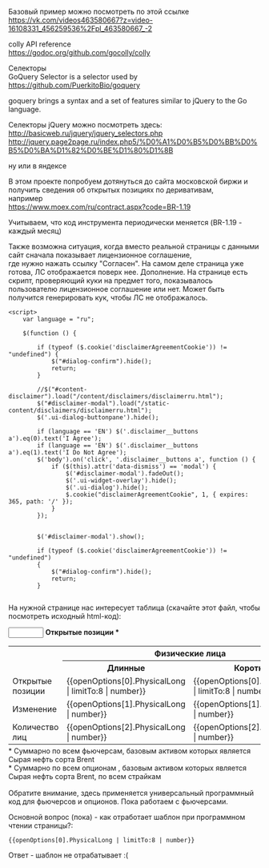 ﻿Базовый пример можно посмотреть по этой ссылке  
https://vk.com/videos463580667?z=video-16108331_456259536%2Fpl_463580667_-2  

colly API reference  
https://godoc.org/github.com/gocolly/colly  

Селекторы  
GoQuery Selector is a selector used by https://github.com/PuerkitoBio/goquery  

goquery brings a syntax and a set of features similar to jQuery to the Go language.  

Селекторы jQuery можно посмотреть здесь:  
http://basicweb.ru/jquery/jquery_selectors.php  
http://jquery.page2page.ru/index.php5/%D0%A1%D0%B5%D0%BB%D0%B5%D0%BA%D1%82%D0%BE%D1%80%D1%8B  

ну или в яндексе  

В этом проекте попробуем дотянуться до сайта московской биржи и получить сведения об открытых позициях по деривативам,  
например  
https://www.moex.com/ru/contract.aspx?code=BR-1.19  

Учитываем, что код инструмента периодически меняется (BR-1.19 - каждый месяц)  

Также возможна ситуация, когда вместо реальной страницы с данными сайт сначала показывает лицензионное соглашение,  
где нужно нажать ссылку "Согласен". На самом деле страница уже готова, ЛС отображается поверх нее. Дополнение. На странице есть скрипт, проверяющий куки на предмет того, показывалось пользователю лицензионное соглашение или нет. Может быть получится генерировать кук, чтобы ЛС не отображалось.  

```
<script>
    var language = "ru";
    
    $(function () {

        if (typeof ($.cookie('disclaimerAgreementCookie')) != "undefined") {
            $("#dialog-confirm").hide();
            return;
        }

        //$("#content-disclaimer").load("/content/disclaimers/disclaimerru.html");
        $("#disclaimer-modal").load("/static-content/disclaimers/disclaimerru.html");
        $('.ui-dialog-buttonpane').hide();

        if (language == 'EN') $('.disclaimer__buttons a').eq(0).text('I Agree');
        if (language == 'EN') $('.disclaimer__buttons a').eq(1).text('I Do Not Agree');
        $('body').on('click', '.disclaimer__buttons a', function () {
            if ($(this).attr('data-dismiss') == 'modal') {
                $('#disclaimer-modal').fadeOut();
                $('.ui-widget-overlay').hide();
                $('.ui-dialog').hide();
                $.cookie("disclaimerAgreementCookie", 1, { expires: 365, path: '/' });
            }
        });


        $('#disclaimer-modal').show();

        if (typeof ($.cookie('disclaimerAgreementCookie')) != "undefined")
        {
            $("#dialog-confirm").hide();
            return;
        }
              
```


На нужной странице нас интересует таблица (скачайте этот файл, чтобы посмотреть исходный html-код):

 <input type="text" id="optDate" style="width: 70px;" ng-show="engine!='options' && isReadyContractSeries" />
    <strong ng-show="engine!='options' && isReadyContractSeries">Открытые позиции *</strong>
    <table class="contract-open-positions table1" ng-show="engine!='options' && isReadyContractSeries" style="margin-bottom: 0;">
        <tbody >
            <tr>
                <th rowspan="2"></th>
                <th colspan="2" class="white-border-column">Физические лица</th>
                <th colspan="2" class="white-border-column">Юридические лица</th>
                <th rowspan="2">Итого</th>
            </tr>
            <tr>
                <th>Длинные</th>
                <th>Короткие</th>
                <th>Длинные</th>
                <th>Короткие</th>
            </tr>
            <tr>
                <td>Открытые позиции</td>
                <td class="text_right">{{openOptions[0].PhysicalLong | limitTo:8 | number}}</td>
                <td class="text_right">{{openOptions[0].PhysicalShort | limitTo:8 | number}}</td>
                <td class="text_right">{{openOptions[0].JuridicalLong | limitTo:8 | number}}</td>
                <td class="text_right">{{openOptions[0].JuridicalShort | limitTo:8 | number}}</td>
                <td class="text_right">{{openOptions[0].Summary | limitTo:8 | number}}</td>
            </tr>
            <tr>
                <td>Изменение</td>
                <td class="text_right">{{openOptions[1].PhysicalLong | number}}</td>
                <td class="text_right">{{openOptions[1].PhysicalShort | number}}</td>
                <td class="text_right">{{openOptions[1].JuridicalLong | number}}</td>
                <td class="text_right">{{openOptions[1].JuridicalShort | number}}</td>
                <td class="text_right">{{openOptions[1].Summary | number}}</td>
            </tr>
            <tr>
                <td>Количество лиц</td>
                <td class="text_right">{{openOptions[2].PhysicalLong | number}}</td>
                <td class="text_right">{{openOptions[2].PhysicalShort | number}}</td>
                <td class="text_right">{{openOptions[2].JuridicalLong | number}}</td>
                <td class="text_right">{{openOptions[2].JuridicalShort | number}}</td>
                <td class="text_right">{{openOptions[2].Summary | number}}</td>
            </tr>
        </tbody>
    </table>
    <div ng-switch on="type" style="margin: 4px 0 16px;">
        <div ng-switch-when="F" style="text-align: left;">
            * Суммарно по всем фьючерсам, базовым активом которых является Сырая нефть сорта Brent
        </div>
        <div ng-switch-default  style="text-align: left;">
            * Суммарно по всем опционам , базовым активом которых является Сырая нефть сорта Brent, по всем страйкам
        </div>
    </div>

Обратите внимание, здесь применяется универсальный программный код для фьючерсов и опционов. Пока работаем с фьючерсами.  

Основной вопрос (пока) - как отработает шаблон при программном чтении страницы?:  

```
{{openOptions[0].PhysicalLong | limitTo:8 | number}}
```

Ответ - шаблон не отрабатывает :(

